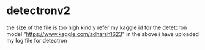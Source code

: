 # detectronv2

the size of the file is too high kindly refer my kaggle id for the detetcron model
 "https://www.kaggle.com/adharsh1623"
in the above i have uploaded my log file for detectron
